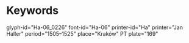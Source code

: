 # Keywords
glyph-id="Ha-06_0226"
font-id="Ha-06"
printer-id="Ha"
printer="Jan Haller"
period="1505–1525"
place="Kraków"
PT plate="169"
